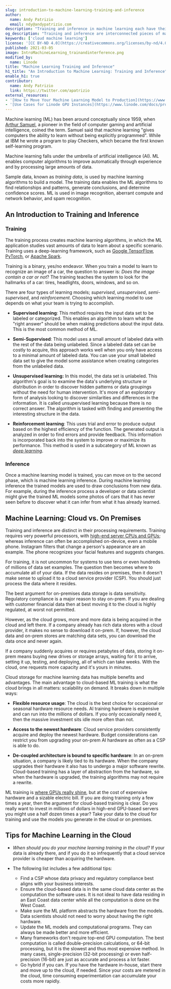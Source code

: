 ```yaml
---
slug: introduction-to-machine-learning-training-and-inference
author:
  name: Andy Patrizio
  email: ndy@andypatrizio.com
description: "Training and inference in machine learning each have their own requirements. We will walk you through the differences, along with hosting advice."
og_description: "Training and inference are interconnected pieces of machine learning. Training refers to the process of creating machine learning algorithms. This process uses deep-learning frameworks, like Apache Spark, to process large data sets, and generate a trained model. Inference uses the trained models to process new data and generate useful predictions. Training and inference each have their own hardware and system requirements. This guide discusses reasons why you may choose to host your machine learning training and inference systems in the cloud versus on premises."
keywords: ['cloud machine learning']
license: '[CC BY-ND 4.0](https://creativecommons.org/licenses/by-nd/4.0)'
published: 2021-03-05
image: IntroMachineLearning_trainandinterference.png
modified_by:
  name: Linode
title: "Machine Learning Training and Inference"
h1_title: "An Introduction to Machine Learning: Training and Inference"
enable_h1: true
contributor:
  name: Andy Patrizio
  link: https://twitter.com/apatrizio
external_resources:
- '[How to Move Your Machine Learning Model to Production](https://www.linode.com/docs/guides/how-to-move-machine-learning-model-to-production/)'
- '[Use Cases for Linode GPU Instances](https://www.linode.com/docs/products/compute/gpu/guides/use-cases/)'
---
```


Machine learning (ML) has been around conceptually since 1959, when [Arthur Samuel](https://en.wikipedia.org/wiki/Arthur_Samuel), a pioneer in the field of computer gaming and artificial intelligence, coined the term. Samuel said that machine learning "gives computers the ability to learn without being explicitly programmed". While at IBM he wrote a program to play Checkers, which became the first known self-learning program.

Machine learning falls under the umbrella of artificial intelligence (AI). ML enables computer algorithms to improve automatically through experience and by processing large amounts of data.

Sample data, known as *training data*, is used by machine learning algorithms to build a model. The training data enables the ML algorithms to find relationships and patterns, generate conclusions, and determine confidence scores. ML is used in image recognition, aberrant compute and network behavior, and spam recognition.

## An Introduction to Training and Inference

### Training

The training process creates machine learning algorithms, in which the ML application studies vast amounts of data to learn about a specific scenario. Training uses a deep-learning framework, such as [Google TensorFlow](https://www.tensorflow.org/learn), [PyTorch](https://pytorch.org/), or [Apache Spark](https://spark.apache.org/docs/latest/).

Training is a binary, yes/no endeavor. When you train a model to learn to recognize an image of a car, the question to answer is: *Does the image contain a car or not*? The training teaches the system to look for the hallmarks of a car: tires, headlights, doors, windows, and so on.

There are four types of learning models; *supervised*, *unsupervised*, *semi-supervised*, and *reinforcement*. Choosing which learning model to use depends on what your team is trying to accomplish.

- **Supervised learning**: This method requires the input data set to be labeled or categorized. This enables an algorithm to learn what the "right answer" should be when making predictions about the input data. This is the most common method of ML.

- **Semi-Supervised**: This model uses a small amount of labeled data with the rest of the data being unlabeled. Since a labeled data set can be costly to acquire, this approach works well when you only have access to a minimal amount of labeled data. You can use your small labeled data set to give the model some assistance when creating categories from the unlabeled data.

- **Unsupervised learning:** In this model, the data set is unlabeled. This algorithm's goal is to examine the data's underlying structure or distribution in order to discover hidden patterns or data groupings without the need for human intervention. It's more of an exploratory form of analysis looking to discover similarities and differences in the information. It is called unsupervised learning because there is no correct answer. The algorithm is tasked with finding and presenting the interesting structure in the data.

- **Reinforcement learning**: This uses trial and error to produce output based on the highest efficiency of the function. The generated output is analyzed in order to find errors and provide feedback. This information is incorporated back into the system to improve or maximize its performance. This method is used in a subcategory of ML known as [*deep learning*](https://en.wikipedia.org/wiki/Deep_learning).

### Inference

Once a machine learning model is trained, you can move on to the second phase, which is machine learning inference. During machine learning inference the trained models are used to draw conclusions from new data. For example, during the inference process a developer or data scientist might give the trained ML models some photos of cars that it has never seen before to discover what it can infer from what it has already learned.

## Machine Learning: Cloud vs. On Premises

Training and inference are distinct in their processing requirements. Training requires very powerful processors, with [high-end server CPUs and GPUs](/docs/products/compute/gpu/get-started/); whereas inference can often be accomplished on-device, even a mobile phone. Instagram filters that change a person's appearance are an example. The phone recognizes your facial features and suggests changes.

For training, it is not uncommon for systems to use tens or even hundreds of millions of data set examples. The question then becomes where to accumulate all of your data. If the data resides on premises, then it doesn't make sense to upload it to a cloud service provider (CSP). You should just process the data where it resides.

The best argument for on-premises data storage is data sensitivity. Regulatory compliance is a major reason to stay on-prem. If you are dealing with customer financial data then at best moving it to the cloud is highly regulated, at worst not permitted.

However, as the cloud grows, more and more data is being acquired in the cloud and left there. If a company already has rich data stores with a cloud provider, it makes no sense to download it on-prem. If, however, the cloud data and on-prem stores are matching data sets, you can download the data once and never again.

If a company suddenly acquires or requires petabytes of data, storing it on-prem means buying new drives or storage arrays, waiting for it to arrive, setting it up, testing, and deploying, all of which can take weeks. With the cloud, one requests more capacity and it's yours in minutes.

Cloud storage for machine learning data has multiple benefits and advantages. The main advantage to cloud-based ML training is what the cloud brings in all matters: scalability on demand. It breaks down in multiple ways:

- **Flexible resource usage**: The cloud is the best choice for occasional or seasonal hardware resource needs. AI training hardware is expensive and can run into the millions of dollars. If you only occasionally need it, then the massive investment sits idle more often than not.

- **Access to the newest hardware**: Cloud service providers consistently acquire and deploy the newest hardware. Budget considerations can restrict you from upgrading your on-prem AI hardware as often as a CSP is able to do.

- **De-coupled architecture is bound to specific hardware**: In an on-prem situation, a company is likely tied to its hardware. When the company upgrades their hardware it also has to undergo a major software rewrite. Cloud-based training has a layer of abstraction from the hardware, so when the hardware is upgraded, the training algorithms may not require a rewrite.

ML training is [where GPUs really shine](/docs/products/compute/gpu/guides/use-cases/), but at the cost of expensive hardware and a sizable electric bill. If you are doing training only a few times a year, then the argument for cloud-based training is clear. Do you really want to invest in millions of dollars in high-end GPU-based servers you might use a half dozen times a year? Take your data to the cloud for training and use the models you generate in the cloud or on premises.

## Tips for Machine Learning in the Cloud

- *When should you do your machine learning training in the cloud?* If your data is already there, and if you do it so infrequently that a cloud service provider is cheaper than acquiring the hardware.

- The following list includes a few additional tips:

    - Find a CSP whose data privacy and regulatory compliance best aligns with your business interests.
    - Ensure the cloud-based data is in the same cloud data center as the computation the software uses. It is not ideal to have data residing in an East Coast data center while all the computation is done on the West Coast.
    - Make sure the ML platform abstracts the hardware from the models. Data scientists should not need to worry about having the right hardware.
    - Update the ML models and computational programs. They can always be made better and more efficient.
    - Many frameworks don't require top-end GPU computation. The best computation is called double-precision calculations, or 64-bit processing, but it is the slowest and thus most expensive method. In many cases, single-precision (32-bit processing) or even half-precision (16-bit) are just as accurate and process a lot faster.
    - Go hybrid if you can. If you have the hardware in-house, start there and move up to the cloud, if needed. Since your costs are metered in the cloud, time consuming experimentation can accumulate your costs more rapidly.
